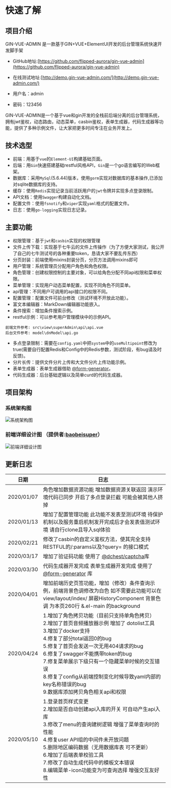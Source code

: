 # 快速了解

## 项目介绍

GIN-VUE-ADMIN 是一款基于GIN+VUE+ElementUI开发的后台管理系统快速开发脚手架

* GitHub地址:[https://github.com/flipped-aurora/gin-vue-admin](https://github.com/flipped-aurora/gin-vue-admin)

* 在线测试地址:[http://demo.gin-vue-admin.com/](http://demo.gin-vue-admin.com/)

* 用户名：admin 

* 密码：123456

GIN-VUE-ADMIN是一个基于vue和gin开发的全栈前后端分离的后台管理系统，拥有jwt鉴权，动态路由，动态菜单，casbin鉴权，表单生成器，代码生成器等功能，提供了多种示例文件，让大家把更多时间专注在业务开发上。

## 技术选型

- 前端：用基于`vue`的`Element-UI`构建基础页面。
- 后端：用`Gin`快速搭建基础restful风格API，`Gin`是一个go语言编写的Web框架。
- 数据库：采用`MySql`(5.6.44)版本，使用`gorm`实现对数据库的基本操作,已添加对sqlite数据库的支持。
- 缓存：使用`Redis`实现记录当前活跃用户的`jwt`令牌并实现多点登录限制。
- API文档：使用`Swagger`构建自动化文档。
- 配置文件：使用`fsnotify`和`viper`实现`yaml`格式的配置文件。
- 日志：使用`go-logging`实现日志记录。

## 主要功能
- 权限管理：基于`jwt`和`casbin`实现的权限管理 
- 文件上传下载：实现基于七牛云的文件上传操作（为了方便大家测试，我公开了自己的七牛测试号的各种重要token，恳请大家不要乱传东西）
- 分页封装：前端使用mixins封装分页，分页方法调用mixins即可 
- 用户管理：系统管理员分配用户角色和角色权限。
- 角色管理：创建权限控制的主要对象，可以给角色分配不同api权限和菜单权限。
- 菜单管理：实现用户动态菜单配置，实现不同角色不同菜单。
- api管理：不同用户可调用的api接口的权限不同。
- 配置管理：配置文件可前台修改（测试环境不开放此功能）。
- 富文本编辑器：MarkDown编辑器功能嵌入。
- 条件搜索：增加条件搜索示例。
- restful示例：可以参考用户管理模块中的示例API。 
```
前端文件参考: src\view\superAdmin\api\api.vue 
后台文件参考: model\dnModel\api.go 
```
- 多点登录限制：需要在`config.yaml`中把`system`中的`useMultipoint`修改为true(需要自行配置Redis和Config中的Redis参数，测试阶段，有bug请及时反馈)。
- 分片长传：提供文件分片上传和大文件分片上传功能示例。
- 表单生成器：表单生成器借助 [@form-generator](https://github.com/JakHuang/form-generator)。
- 代码生成器：后台基础逻辑以及简单curd的代码生成器。 

## 项目架构

### 系统架构图

![系统架构图](http://qmplusimg.henrongyi.top/gin-vue-admin.png)

### 前端详细设计图 （提供者:<a href="https://github.com/baobeisuper">baobeisuper</a>）

![前端详细设计图](http://qmplusimg.henrongyi.top/naotu.png)

## 更新日志

|  日期   | 日志  |
|  :---:  | --- |
|2020/01/07| 角色增加数据资源功能 增加数据资源关联返回 演示环境代码已同步 开启了多点登录拦截 可能会被其他人挤掉 |
|2020/01/13| 增加了配置管理功能 此功能不发表至测试环境 待保护机制以及服务重启机制发开完成后才会发表值测试环境 请自行clone且导入sql体验 |
|2020/02/21| 修改了casbin的自定义鉴权方法，使其完全支持RESTFUL的/:params以及?query= 的接口模式 |
|2020/03/17| 增加了验证码功能 使用了 [@dchest/captcha](https://github.com/dchest/captcha)库 |
|2020/03/30| 代码生成器开发完成 表单生成器开发完成 使用了[@form-generator](https://github.com/JakHuang/form-generator) 库 |
|2020/04/01| 增加前端历史页签功能，增加（修改）条件查询示例，前端背景色调修改为白色 如不需要此功能可以在 view\/layout\/index\/   屏蔽HistoryComponent 背景色调 为本页260行 &.el-main 的background |
|2020/04/24|1.增加了角色拷贝功能（目前只支持单角色拷贝）<br>2.增加了首页音频播放器示例 增加了 dotolist工具<br>3.增加了docker支持<br>4.修复了部分total返回0的bug<br>5.修复了首页会发送一次无用404请求的bug<br>6.修复了swagger不能携带token的bug<br>7.修复菜单展示下级只有一个隐藏菜单时候的交互错误<br>8.修复了config从前端控制变化时候导致yaml内部的key名称错误的bug<br>9.数据库添加拷贝角色相关api和权限|
|2020/05/10|1.登录首页样式变更<br>2.增加是否自动创建api入库的开关 可自动产生api入库<br>3.修改了menu的查询建树逻辑 增强了菜单查询时的性能<br>4.修复user API组的中间件未开放问题<br>5.删除地区编码数据（无用数据库表 可不更新）<br>6.增加了后端表单校验工具 <br>7.修改了自动生成代码中的模板文本错误<br>8.编辑菜单-icon功能变为可查询选择 增强交互友好性|